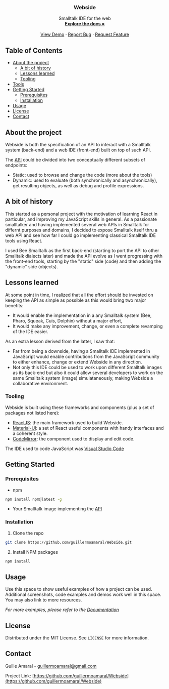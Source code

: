 <!-- PROJECT LOGO -->
<br />
<p align="center">
  <h3 align="center">Webside</h3>

  <p align="center">
    Smalltalk IDE for the web
    <br />
    <a href="https://github.com/guillermoamaral/Webside"><strong>Explore the docs »</strong></a>
    <br />
    <br />
    <a href="https://github.com/guillermoamaral/Webside">View Demo</a>
    ·
    <a href="https://github.com/guillermoamaral/Webside">Report Bug</a>
    ·
    <a href="https://github.com/guillermoamaral/Webside">Request Feature</a>
  </p>
</p>

<!-- TABLE OF CONTENTS -->
## Table of Contents

* [About the project](#about-the-project)
  * [A bit of history](#a-bit-of-history)
  * [Lessons learned](#lessons-learned)
  * [Tooling](#tooling)
* [Tools](#tools)  
* [Getting Started](#getting-started)
  * [Prerequisites](#prerequisites)
  * [Installation](#installation)
* [Usage](#usage)
* [License](#license)
* [Contact](#contact)

<!-- ABOUT THE PROJECT -->
## About the project
Webside is both the specification of an API to interact with a Smalltalk system (back-end) and a web IDE (front-end) built on top of such API.

The [API](docs/api) could be divided into two conceptually different subsets of endpoints:
* Static: used to browse and change the code (more about the tools)
* Dynamic: used to evaluate (both synchronically and asynchronically), get resulting objects, as well as debug and profile expressions.

## A bit of history
This started as a personal project with the  motivation of learning React in particular, and improving my JavaScript skills in general.
As a passionate smalltalker and having implemented several web APIs in Smalltalk for differnt purposes and domains, I decided to expose Smalltalk itself thru a web API and see how far I could go implementing classical Smalltalk IDE tools using React.

I used Bee Smalltalk as the first back-end (starting to port the API to other Smalltalk dialects later) and made the API evolve as I went progressing with the front-end tools, starting by the "static" side (code) and then adding the "dynamic" side (objects).

## Lessons learned
At some point in time, I realized that all the effort should be invested on keeping the API as simple as possible as this would bring two major benefits:
* It would enable the implementation in a any Smalltalk system (Bee, Pharo, Squeak, Cuis, Dolphin) without a major effort,
* It would make any improvement, change, or even a complete revamping of the IDE easier.

As an extra lesson derived from the latter, I saw that: 
* Far from being a downside, having a Smalltalk IDE implemented in JavaScript would enable contributions from the JavaScript community to either enhance, change or extend Webside in any direction.
* Not only this IDE could be used to work upon different Smalltalk images as its back-end but also it could allow several developers to work on the same Smalltalk system (image) simulataneously, making Webside a collaborative environment.


### Tooling
Webside is built using these frameworks and components (plus a set of packages not listed here):
* [ReactJS](https://reactjs.org): the main framework used to build Webside.
* [Material-UI](https://material-ui.com): a set of React useful components with handy interfaces and a coherent style.  
* [CodeMirror](https://codemirror.net/): the component used to display and edit code.

The IDE used to code JavaScript was [Visual Studio Code](https://code.visualstudio.com)

<!-- GETTING STARTED -->
## Getting Started

### Prerequisites

* npm
```sh
npm install npm@latest -g
```

* Your Smalltalk image implementing the [API](docs/api)

### Installation

1. Clone the repo
```sh
git clone https://github.com/guillermoamaral/Webside.git
```
2. Install NPM packages
```sh
npm install
```

<!-- USAGE EXAMPLES -->
## Usage

Use this space to show useful examples of how a project can be used. Additional screenshots, code examples and demos work well in this space. You may also link to more resources.

_For more examples, please refer to the [Documentation](https://example.com)_


<!-- LICENSE -->
## License

Distributed under the MIT License. See `LICENSE` for more information.



<!-- CONTACT -->
## Contact

Guille Amaral - guillermoamaral@gmail.com

Project Link: [https://github.com/guillermoamaral/Webside](https://github.com/guillermoamaral/Webside)






<!-- MARKDOWN LINKS & IMAGES -->
<!-- https://www.markdownguide.org/basic-syntax/#reference-style-links -->
[contributors-shield]: https://img.shields.io/github/contributors/othneildrew/Best-README-Template.svg?style=flat-square
[contributors-url]: https://github.com/othneildrew/Best-README-Template/graphs/contributors
[forks-shield]: https://img.shields.io/github/forks/othneildrew/Best-README-Template.svg?style=flat-square
[forks-url]: https://github.com/othneildrew/Best-README-Template/network/members
[stars-shield]: https://img.shields.io/github/stars/othneildrew/Best-README-Template.svg?style=flat-square
[stars-url]: https://github.com/othneildrew/Best-README-Template/stargazers
[issues-shield]: https://img.shields.io/github/issues/othneildrew/Best-README-Template.svg?style=flat-square
[issues-url]: https://github.com/othneildrew/Best-README-Template/issues
[license-shield]: https://img.shields.io/github/license/othneildrew/Best-README-Template.svg?style=flat-square
[license-url]: https://github.com/othneildrew/Best-README-Template/blob/master/LICENSE.txt
[linkedin-shield]: https://img.shields.io/badge/-LinkedIn-black.svg?style=flat-square&logo=linkedin&colorB=555
[linkedin-url]: https://linkedin.com/in/othneildrew
[product-screenshot]: images/screenshot.png
